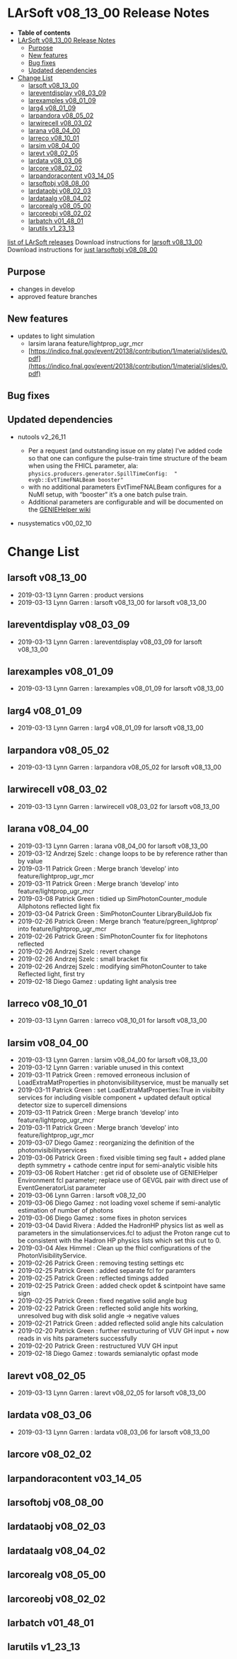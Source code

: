 LArSoft v08_13_00 Release Notes
======================================================================

-   **Table of contents**
-   [LArSoft v08_13_00 Release Notes](#LArSoft-v08_13_00-Release-Notes)
    -   [Purpose](#Purpose)
    -   [New features](#New-features)
    -   [Bug fixes](#Bug-fixes)
    -   [Updated dependencies](#Updated-dependencies)
-   [Change List](#Change-List)
    -   [larsoft v08_13_00](#larsoft-v08_13_00)
    -   [lareventdisplay v08_03_09](#lareventdisplay-v08_03_09)
    -   [larexamples v08_01_09](#larexamples-v08_01_09)
    -   [larg4 v08_01_09](#larg4-v08_01_09)
    -   [larpandora v08_05_02](#larpandora-v08_05_02)
    -   [larwirecell v08_03_02](#larwirecell-v08_03_02)
    -   [larana v08_04_00](#larana-v08_04_00)
    -   [larreco v08_10_01](#larreco-v08_10_01)
    -   [larsim v08_04_00](#larsim-v08_04_00)
    -   [larevt v08_02_05](#larevt-v08_02_05)
    -   [lardata v08_03_06](#lardata-v08_03_06)
    -   [larcore v08_02_02](#larcore-v08_02_02)
    -   [larpandoracontent v03_14_05](#larpandoracontent-v03_14_05)
    -   [larsoftobj v08_08_00](#larsoftobj-v08_08_00)
    -   [lardataobj v08_02_03](#lardataobj-v08_02_03)
    -   [lardataalg v08_04_02](#lardataalg-v08_04_02)
    -   [larcorealg v08_05_00](#larcorealg-v08_05_00)
    -   [larcoreobj v08_02_02](#larcoreobj-v08_02_02)
    -   [larbatch v01_48_01](#larbatch-v01_48_01)
    -   [larutils v1_23_13](#larutils-v1_23_13)

[list of LArSoft releases](LArSoft_release_list)
Download instructions for [larsoft v08_13_00](http://scisoft.fnal.gov/scisoft/bundles/larsoft/v08_13_00/larsoft-v08_13_00.html)
Download instructions for [just larsoftobj v08_08_00](http://scisoft.fnal.gov/scisoft/bundles/larsoftobj/v08_08_00/larsoftobj-v08_08_00.html)

Purpose
--------------------

-   changes in develop
-   approved feature branches

New features
------------------------------

-   updates to light simulation
    -   larsim larana feature/lightprop_ugr_mcr
    -   [https://indico.fnal.gov/event/20138/contribution/1/material/slides/0.pdf](https://indico.fnal.gov/event/20138/contribution/1/material/slides/0.pdf)

Bug fixes
------------------------

Updated dependencies
----------------------------------------------

-   nutools v2_26_11
    -   Per a request (and outstanding issue on my plate) I’ve added code so that one can configure the pulse-train time structure of the beam when using the FHICL parameter, ala: `physics.producers.generator.SpillTimeConfig:  " evgb::EvtTimeFNALBeam booster"`
    -   with no additional parameters EvtTimeFNALBeam configures for a NuMI setup, with “booster” it’s a one batch pulse train.
    -   Additional parameters are configurable and will be documented on the [GENIEHelper wiki](/redmine/projects/nutools/wiki/GENIEHelper)

-   nusystematics v00_02_10

Change List
============================

larsoft v08_13_00
------------------------------------------

-   2019-03-13 Lynn Garren : product versions
-   2019-03-13 Lynn Garren : larsoft v08_13_00 for larsoft v08_13_00

lareventdisplay v08_03_09
----------------------------------------------------------

-   2019-03-13 Lynn Garren : lareventdisplay v08_03_09 for larsoft v08_13_00

larexamples v08_01_09
--------------------------------------------------

-   2019-03-13 Lynn Garren : larexamples v08_01_09 for larsoft v08_13_00

larg4 v08_01_09
--------------------------------------

-   2019-03-13 Lynn Garren : larg4 v08_01_09 for larsoft v08_13_00

larpandora v08_05_02
------------------------------------------------

-   2019-03-13 Lynn Garren : larpandora v08_05_02 for larsoft v08_13_00

larwirecell v08_03_02
--------------------------------------------------

-   2019-03-13 Lynn Garren : larwirecell v08_03_02 for larsoft v08_13_00

larana v08_04_00
----------------------------------------

-   2019-03-13 Lynn Garren : larana v08_04_00 for larsoft v08_13_00
-   2019-03-12 Andrzej Szelc : change loops to be by reference rather than by value
-   2019-03-11 Patrick Green : Merge branch ‘develop’ into feature/lightprop_ugr_mcr
-   2019-03-11 Patrick Green : Merge branch ‘develop’ into feature/lightprop_ugr_mcr
-   2019-03-08 Patrick Green : tidied up SimPhotonCounter_module Allphotons reflected light fix
-   2019-03-04 Patrick Green : SimPhotonCounter LibraryBuildJob fix
-   2019-02-26 Patrick Green : Merge branch ‘feature/pgreen_lightprop’ into feature/lightprop_ugr_mcr
-   2019-02-26 Patrick Green : SimPhotonCounter fix for litephotons reflected
-   2019-02-26 Andrzej Szelc : revert change
-   2019-02-26 Andrzej Szelc : small bracket fix
-   2019-02-26 Andrzej Szelc : modifying simPhotonCounter to take Reflected light, first try
-   2019-02-18 Diego Gamez : updating light analysis tree

larreco v08_10_01
------------------------------------------

-   2019-03-13 Lynn Garren : larreco v08_10_01 for larsoft v08_13_00

larsim v08_04_00
----------------------------------------

-   2019-03-13 Lynn Garren : larsim v08_04_00 for larsoft v08_13_00
-   2019-03-12 Lynn Garren : variable unused in this context
-   2019-03-11 Patrick Green : removed erroneous inclusion of LoadExtraMatProperties in photonvisibilityservice, must be manually set
-   2019-03-11 Patrick Green : set LoadExtraMatProperties:True in visibilty services for including visible component + updated default optical detector size to supercell dimensions
-   2019-03-11 Patrick Green : Merge branch ‘develop’ into feature/lightprop_ugr_mcr
-   2019-03-11 Patrick Green : Merge branch ‘develop’ into feature/lightprop_ugr_mcr
-   2019-03-07 Diego Gamez : reorganizing the definition of the photonvisibilityservices
-   2019-03-06 Patrick Green : fixed visible timing seg fault + added plane depth symmetry + cathode centre input for semi-analytic visible hits
-   2019-03-06 Robert Hatcher : get rid of obsolete use of GENIEHelper Environment fcl parameter; replace use of GEVGL pair with direct use of EventGeneratorList parameter
-   2019-03-06 Lynn Garren : larsoft v08_12_00
-   2019-03-06 Diego Gamez : not loading voxel scheme if semi-analytic estimation of number of photons
-   2019-03-06 Diego Gamez : some fixes in photon services
-   2019-03-04 David Rivera : Added the HadronHP physics list as well as parameters in the simulationservices.fcl to adjust the Proton range cut to be consistent with the Hadron HP physics lists which set this cut to 0.
-   2019-03-04 Alex Himmel : Clean up the fhicl configurations of the PhotonVisibilityService.
-   2019-02-26 Patrick Green : removing testing settings etc
-   2019-02-25 Patrick Green : added separate fcl for paramters
-   2019-02-25 Patrick Green : reflected timings added
-   2019-02-25 Patrick Green : added check opdet & scintpoint have same sign
-   2019-02-25 Patrick Green : fixed negative solid angle bug
-   2019-02-22 Patrick Green : reflected solid angle hits working, unresolved bug with disk solid angle -\> negative values
-   2019-02-21 Patrick Green : added reflected solid angle hits calculation
-   2019-02-20 Patrick Green : further restructuring of VUV GH input + now reads in vis hits parameters successfully
-   2019-02-20 Patrick Green : restructured VUV GH input
-   2019-02-18 Diego Gamez : towards semianalytic opfast mode

larevt v08_02_05
----------------------------------------

-   2019-03-13 Lynn Garren : larevt v08_02_05 for larsoft v08_13_00

lardata v08_03_06
------------------------------------------

-   2019-03-13 Lynn Garren : lardata v08_03_06 for larsoft v08_13_00

larcore v08_02_02
------------------------------------------

larpandoracontent v03_14_05
--------------------------------------------------------------

larsoftobj v08_08_00
------------------------------------------------

lardataobj v08_02_03
------------------------------------------------

lardataalg v08_04_02
------------------------------------------------

larcorealg v08_05_00
------------------------------------------------

larcoreobj v08_02_02
------------------------------------------------

larbatch v01_48_01
--------------------------------------------

larutils v1_23_13
------------------------------------------
